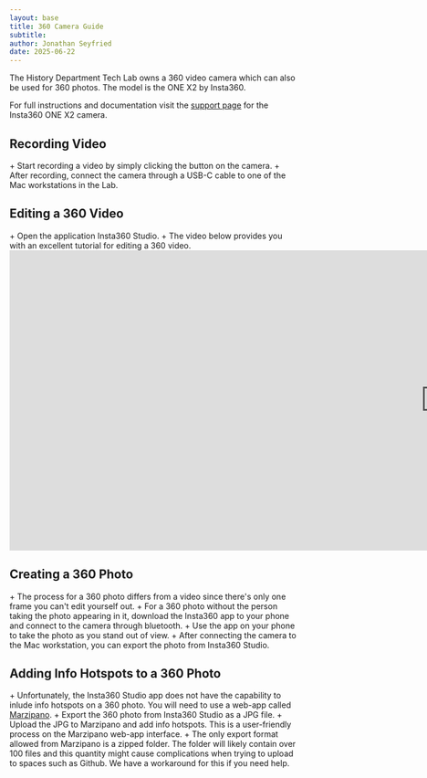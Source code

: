 ```yaml
---
layout: base
title: 360 Camera Guide
subtitle: 
author: Jonathan Seyfried
date: 2025-06-22
---
```


The History Department Tech Lab owns a 360 video camera which can also be used for 360 photos. The model is the ONE X2 by Insta360.

For full instructions and documentation visit the <a href="https://onlinemanual.insta360.com/onex2/en-us/camera/basic">support page</a> for the Insta360 ONE X2 camera.

<h2>Recording Video</h2>
+ Start recording a video by simply clicking the button on the camera.
+ After recording, connect the camera through a USB-C cable to one of the Mac workstations in the Lab.

<h2>Editing a 360 Video</h2>
+ Open the application Insta360 Studio.
+ The video below provides you with an excellent tutorial for editing a 360 video.
<iframe width="1521" height="526" src="https://youtube.com/embed/U24jDyYnU3A" title="Insta360 Studio Beginners Tutorial" frameborder="0" allow="accelerometer; autoplay; clipboard-write; encrypted-media; gyroscope; picture-in-picture; web-share" referrerpolicy="strict-origin-when-cross-origin" allowfullscreen></iframe><br>

<h2>Creating a 360 Photo</h2>
+ The process for a 360 photo differs from a video since there's only one frame you can't edit yourself out.
+ For a 360 photo without the person taking the photo appearing in it, download the Insta360 app to your phone and connect to the camera through bluetooth.
+ Use the app on your phone to take the photo as you stand out of view.
+ After connecting the camera to the Mac workstation, you can export the photo from Insta360 Studio.

<h2>Adding Info Hotspots to a 360 Photo</h2>
+ Unfortunately, the Insta360 Studio app does not have the capability to inlude info hotspots on a 360 photo. You will need to use a web-app called <a href="https://www.marzipano.net">Marzipano</a>.
+ Export the 360 photo from Insta360 Studio as a JPG file.
+ Upload the JPG to Marzipano and add info hotspots. This is a user-friendly process on the Marzipano web-app interface.
+ The only export format allowed from Marzipano is a zipped folder. The folder will likely contain over 100 files and this quantity might cause complications when trying to upload to spaces such as Github. We have a workaround for this if you need help.

